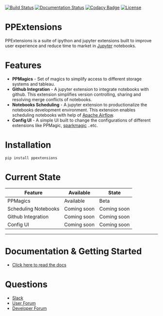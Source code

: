 [![Build Status](https://travis-ci.org/paypal/PPExtensions.svg?branch=master)](https://travis-ci.org/paypal/PPExtensions)
[![Documentation Status](https://readthedocs.org/projects/ppextensions/badge/?version=latest)](http://ppextensions.readthedocs.io/en/latest/?badge=latest)
[![Codacy Badge](https://api.codacy.com/project/badge/Grade/a3452d2e00d2458bb79c6ba5f36b5b7a)](https://www.codacy.com/project/Dee-Pac/PPExtensions/dashboard?utm_source=github.com&amp;utm_medium=referral&amp;utm_content=paypal/PPExtensions&amp;utm_campaign=Badge_Grade_Dashboard)
[![License](https://img.shields.io/badge/License-BSD%203--Clause-blue.svg)](https://opensource.org/licenses/BSD-3-Clause)

# PPExtensions

PPExtensions is a suite of ipython and jupyter extensions built to improve user experience and reduce time to market in [Jupyter](http://jupyter.org) notebooks.


# Features

- **PPMagics** - Set of magics to simplify access to different storage systems and tableau.
- **Github Integration** - A jupyter extension to integrate notebooks with github. This extension simplifies version controlling, sharing and resolving merge conflicts of notebooks.
- **Notebooks Scheduling** - A jupyter extension to productionalize the notebooks development environment. This extension enables scheduling notebooks with help of [Apache Airflow](https://airflow.apache.org/).
- **Config UI** - A simple UI built to change the configurations of different extensions like PPMagic, [sparkmagic](https://github.com/jupyter-incubator/sparkmagic) ..etc.


# Installation

    pip install ppextensions


# Current State

| Feature | Available | State |
|---------------------- | ------------- | -------------|
| PPMagics | Available | Beta |
| Scheduling Notebooks | Coming soon | Coming soon |
| Github Integration | Coming soon | Coming soon |
| Config UI | Coming soon | Coming soon |

--------------------------------------------------------------------------------------------------------------------

# Documentation & Getting Started

* [Click here to read the docs](http://ppextensions.readthedocs.io/)

# Questions

* [Slack](https://ppextensions.slack.com)
* [User Forum](https://groups.google.com/d/forum/ppextensions)
* [Developer Forum](https://groups.google.com/d/forum/ppextensions)
